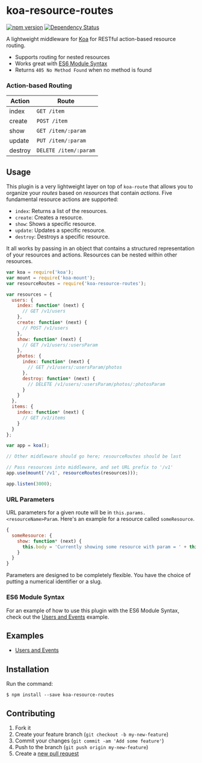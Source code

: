 # koa-resource-routes

[![npm version](https://badge.fury.io/js/koa-resource-routes.svg)](http://badge.fury.io/js/koa-resource-routes)
[![Dependency Status](https://david-dm.org/amsardesai/koa-resource-routes.svg)](https://david-dm.org/amsardesai/koa-resource-routes)

A lightweight middleware for [Koa](http://koajs.com/) for RESTful action-based resource routing.

* Supports routing for nested resources
* Works great with [ES6 Module Syntax](http://www.2ality.com/2014/09/es6-modules-final.html)
* Returns `405 No Method Found` when no method is found

### Action-based Routing

| **Action** | **Route**             |
|------------|-----------------------|
| index      | `GET /item`           |
| create     | `POST /item`          |
| show       | `GET /item/:param`    |
| update     | `PUT /item/:param`    |
| destroy    | `DELETE /item/:param` |

## Usage

This plugin is a very lightweight layer on top of `koa-route` that allows you to organize your
*routes* based on *resources* that contain *actions*. Five fundamental resource actions are
supported:

* `index`: Returns a list of the resources.
* `create`: Creates a resource.
* `show`: Shows a specific resource.
* `update`: Updates a specific resource.
* `destroy`: Destroys a specific resource.

It all works by passing in an object that contains a structured representation of your resources
and actions. Resources can be nested within other resources.

```js
var koa = require('koa');
var mount = require('koa-mount');
var resourceRoutes = require('koa-resource-routes');

var resources = {
  users: {
    index: function* (next) {
      // GET /v1/users
    },
    create: function* (next) {
      // POST /v1/users
    },
    show: function* (next) {
      // GET /v1/users/:usersParam
    },
    photos: {
      index: function* (next) {
        // GET /v1/users/:usersParam/photos
      },
      destroy: function* (next) {
        // DELETE /v1/users/:usersParam/photos/:photosParam
      }
    }
  },
  items: {
    index: function* (next) {
      // GET /v1/items
    }
  }
};

var app = koa();

// Other middleware should go here; resourceRoutes should be last

// Pass resources into middleware, and set URL prefix to '/v1'
app.use(mount('/v1', resourceRoutes(resources)));

app.listen(3000);
```

### URL Parameters

URL parameters for a given route will be in `this.params.<resourceName>Param`. Here's an example
for a resource called `someResource`.

```js
{
  someResource: {
    show: function* (next) {
      this.body = 'Currently showing some resource with param = ' + this.params.someResourceParam;
    }
  }
}
```

Parameters are designed to be completely flexible. You have the choice of putting a numerical
identifier or a slug.

### ES6 Module Syntax

For an example of how to use this plugin with the ES6 Module Syntax, check out the
[Users and Events](./examples/users-and-events) example.

## Examples

* [Users and Events](./examples/users-and-events)

## Installation

Run the command:

    $ npm install --save koa-resource-routes

## Contributing

1. Fork it
2. Create your feature branch (`git checkout -b my-new-feature`)
3. Commit your changes (`git commit -am 'Add some feature'`)
4. Push to the branch (`git push origin my-new-feature`)
5. Create a [new pull request](../../pull/new/master)
